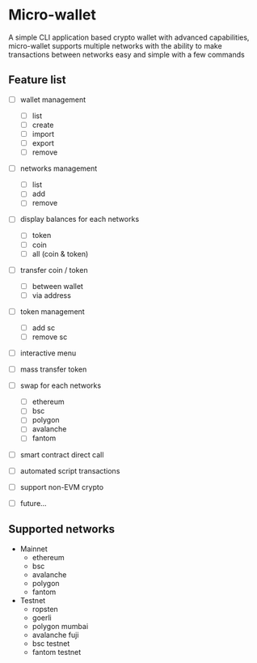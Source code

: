 
# Micro-wallet

A simple CLI application based crypto wallet with advanced capabilities, micro-wallet supports multiple networks with the ability to make transactions between networks easy and simple with a few commands

## Feature list
- [ ] wallet management
  - [ ] list
  - [ ] create
  - [ ] import
  - [ ] export
  - [ ] remove
- [ ] networks management
  - [ ] list
  - [ ] add
  - [ ] remove
- [ ] display balances for each networks
  - [ ] token
  - [ ] coin
  - [ ] all (coin & token)
- [ ] transfer coin / token
  - [ ] between wallet
  - [ ] via address
- [ ] token management
  - [ ] add sc
  - [ ] remove sc
- [ ] interactive menu
- [ ] mass transfer token
- [ ] swap for each networks
  - [ ] ethereum
  - [ ] bsc
  - [ ] polygon
  - [ ] avalanche
  - [ ] fantom
- [ ] smart contract direct call
- [ ] automated script transactions
- [ ] support non-EVM crypto
- [ ] future...


## Supported networks
- Mainnet
  - ethereum
  - bsc
  - avalanche
  - polygon
  - fantom
- Testnet
  - ropsten
  - goerli
  - polygon mumbai
  - avalanche fuji
  - bsc testnet
  - fantom testnet
